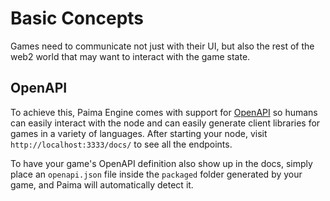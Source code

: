 # Basic Concepts

Games need to communicate not just with their UI, but also the rest of the web2 world that may want to interact with the game state.

## OpenAPI

To achieve this, Paima Engine comes with support for [OpenAPI](https://www.openapis.org/) so humans can easily interact with the node and can easily generate client libraries for games in a variety of languages. After starting your node, visit `http://localhost:3333/docs/` to see all the endpoints.

To have your game's OpenAPI definition also show up in the docs, simply place an `openapi.json` file inside the `packaged` folder generated by your game, and Paima will automatically detect it.


